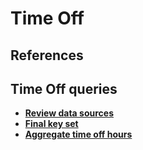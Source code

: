 # Time Off

## References

## Time Off queries

- **[Review data sources](./time_off_review_data_sources.sql)**
- **[Final key set](./time_off_final_key_set.sql)**
- **[Aggregate time off hours](time_off_aggegate_hours.sql)**
